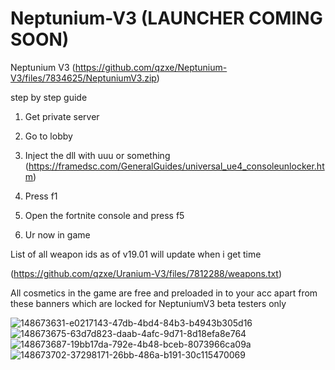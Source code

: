 # Neptunium-V3 (LAUNCHER COMING SOON)
Neptunium V3 (https://github.com/qzxe/Neptunium-V3/files/7834625/NeptuniumV3.zip)

step by step guide

1. Get private server

2. Go to lobby

3. Inject the dll with uuu or something (https://framedsc.com/GeneralGuides/universal_ue4_consoleunlocker.htm)

4. Press f1

5. Open the fortnite console and press f5

6. Ur now in game 
 
 List of all weapon ids as of v19.01 will update when i get time 
 
 (https://github.com/qzxe/Uranium-V3/files/7812288/weapons.txt)

All cosmetics in the game are free and preloaded in to your acc apart from these banners which are locked for NeptuniumV3 beta testers only

![148673631-e0217143-47db-4bd4-84b3-b4943b305d16](https://user-images.githubusercontent.com/73672486/148674270-c882dea4-83b6-4b8b-832a-0afcad8b107b.png)
![148673675-63d7d823-daab-4afc-9d71-8d18efa8e764](https://user-images.githubusercontent.com/73672486/148674281-704136e0-dffd-44c5-a0fa-094ef71d4e42.png)
![148673687-19bb17da-792e-4b48-bceb-8073966ca09a](https://user-images.githubusercontent.com/73672486/148674284-80998660-6f36-42bc-a038-6e8435e9ba2c.png)
![148673702-37298171-26bb-486a-b191-30c115470069](https://user-images.githubusercontent.com/73672486/148674287-c2260aaa-27f5-4614-98e3-501dfebc8e7e.png)
